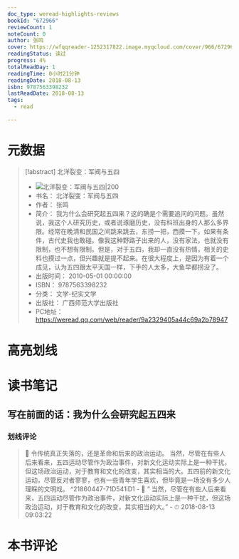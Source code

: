 ```yaml
---
doc_type: weread-highlights-reviews
bookId: "672966"
reviewCount: 1
noteCount: 0
author: 张鸣
cover: https://wfqqreader-1252317822.image.myqcloud.com/cover/966/672966/t7_672966.jpg
readingStatus: 读过
progress: 4%
totalReadDay: 1
readingTime: 0小时21分钟
readingDate: 2018-08-13
isbn: 9787563398232
lastReadDate: 2018-08-13
tags:
  - read

---
```

# 元数据
> [!abstract] 北洋裂变：军阀与五四
> - ![ 北洋裂变：军阀与五四|200](https://wfqqreader-1252317822.image.myqcloud.com/cover/966/672966/t7_672966.jpg)
> - 书名： 北洋裂变：军阀与五四
> - 作者： 张鸣
> - 简介： 我为什么会研究起五四来？这的确是个需要追问的问题。虽然说，我这个人研究历史，或者说琢磨历史，没有科班出身的人那么多界限。经常在晚清和民国之间跳来跳去，东捞一把，西摸一下。如果有条件，古代史我也敢碰。像我这种野路子出来的人，没有家法，也就没有限制，也不想有限制。但是，对于五四，我却一直没有热情，相关的史料也摸过一点，但兴趣就是提不起来。在很大程度上，是因为有着一个成见，认为五四跟太平天国一样，下手的人太多，大鱼早都捞没了。
> - 出版时间： 2010-05-01 00:00:00
> - ISBN： 9787563398232
> - 分类： 文学-纪实文学
> - 出版社： 广西师范大学出版社
> - PC地址：https://weread.qq.com/web/reader/9a2329405a44c69a2b78947

# 高亮划线

# 读书笔记

## 写在前面的话：我为什么会研究起五四来

### 划线评论
> 📌 令传统真正失落的，还是革命和后来的政治运动。 
当然，尽管在有些人后来看来，五四运动尽管作为政治事件，对新文化运动实际上是一种干扰，但这场政治运动，对于教育和文化的改变，其实相当的大。五四前的新文化运动，尽管反对者寥寥，也有一些青年学生喜欢，但毕竟是一场没有多少人理睬的文明戏。  ^21860447-71D541iD1
    - 💭 “    当然，尽管在有些人后来看来，五四运动尽管作为政治事件，对新文化运动实际上是一种干扰，但这场政治运动，对于教育和文化的改变，其实相当的大。”
    - ⏱ 2018-08-13 09:03:22
   
# 本书评论

